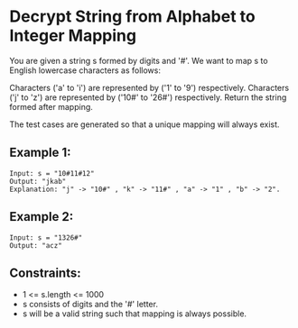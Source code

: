 # Decrypt String from Alphabet to Integer Mapping

You are given a string s formed by digits and '#'. We want to map s to English lowercase characters as follows:

Characters ('a' to 'i') are represented by ('1' to '9') respectively.
Characters ('j' to 'z') are represented by ('10#' to '26#') respectively.
Return the string formed after mapping.

The test cases are generated so that a unique mapping will always exist.

## Example 1:

```
Input: s = "10#11#12"
Output: "jkab"
Explanation: "j" -> "10#" , "k" -> "11#" , "a" -> "1" , "b" -> "2".
```

## Example 2:

```
Input: s = "1326#"
Output: "acz"
```

## Constraints:

- 1 <= s.length <= 1000
- s consists of digits and the '#' letter.
- s will be a valid string such that mapping is always possible.

